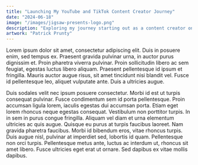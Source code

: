 ```yaml
---
title: "Launching My YouTube and TikTok Content Creator Journey"
date: "2024-06-18"
image: "/images/jigsaw-presents-logo.png"
description: "Exploring my journey starting out as a content creator on YouTube and TikTok."
artwork: "Patrick Prunty"
---
```


Lorem ipsum dolor sit amet, consectetur adipiscing elit. Duis in posuere enim, sed tempus ex. Praesent gravida pulvinar urna, in auctor purus dignissim et. Proin pharetra viverra pulvinar. Proin sollicitudin libero ac sem feugiat, egestas luctus libero aliquam. Praesent pellentesque id ipsum et fringilla. Mauris auctor augue risus, sit amet tincidunt nisi blandit vel. Fusce id pellentesque leo, aliquet vulputate ante. Duis a ultricies augue.

Duis sodales velit nec ipsum posuere consectetur. Morbi id est ut turpis consequat pulvinar. Fusce condimentum sem id porta pellentesque. Proin accumsan ligula lorem, iaculis egestas dui accumsan porta. Etiam eget lorem rhoncus neque egestas consequat. Vestibulum non porttitor turpis. In in sem in purus congue fringilla. Aliquam vel diam et urna elementum ultricies ac quis augue. Quisque eu purus at turpis faucibus laoreet. Nam gravida pharetra faucibus. Morbi id bibendum eros, vitae rhoncus turpis. Duis augue nisl, pulvinar at imperdiet sed, lobortis id quam. Pellentesque non orci turpis. Pellentesque metus ante, luctus ac interdum ut, rhoncus sit amet libero. Fusce ultricies eget erat ut ornare. Sed dapibus ex vitae mollis dapibus.
